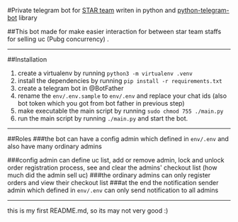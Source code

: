 #Private telegram bot for [STAR team](https://t.me/pubg_star_ir) writen in python and [python-telegram-bot](https://python-telegram-bot.org/) library

##This bot made for make easier interaction for between star team staffs for selling uc (Pubg concurrency) .

---
##Installation
1. create a virtualenv by running `python3 -m virtualenv .venv`
2. install the dependencies by running `pip install -r requirements.txt`
3. create a telegram bot in @BotFather
4. rename the `env/.env.sample` to `env/.env` and replace your chat ids (also bot token which you got from bot father in previous step)
5. make executable the main script by running `sudo chmod 755 ./main.py`
6. run the main script by running `./main.py` and start the bot.

---
##Roles
###the bot can have a config admin which defined in `env/.env` and also have many ordinary admins

###config admin can define uc list, add or remove admin, lock and unlock order registration process, see and clear the admins' checkout list (how much did the admin sell uc)
###the ordinary admins can only register orders and view their checkout list
###at the end the notification sender admin which defined in `env/.env` can only send notification to all admins

___
this is my first README.md, so its may not very good :)